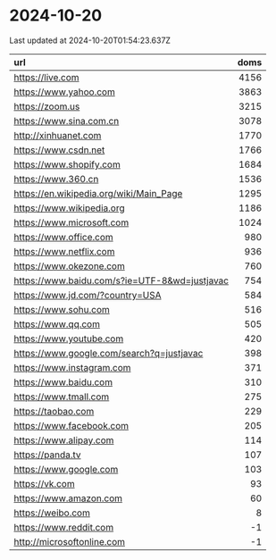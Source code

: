 # 2024-10-20

<!-- BEGIN -->
Last updated at 2024-10-20T01:54:23.637Z

url | doms
:- | -:
https://live.com | 4156
https://www.yahoo.com | 3863
https://zoom.us | 3215
https://www.sina.com.cn | 3078
http://xinhuanet.com | 1770
https://www.csdn.net | 1766
https://www.shopify.com | 1684
https://www.360.cn | 1536
https://en.wikipedia.org/wiki/Main_Page | 1295
https://www.wikipedia.org | 1186
https://www.microsoft.com | 1024
https://www.office.com | 980
https://www.netflix.com | 936
https://www.okezone.com | 760
https://www.baidu.com/s?ie=UTF-8&wd=justjavac | 754
https://www.jd.com/?country=USA | 584
https://www.sohu.com | 516
https://www.qq.com | 505
https://www.youtube.com | 420
https://www.google.com/search?q=justjavac | 398
https://www.instagram.com | 371
https://www.baidu.com | 310
https://www.tmall.com | 275
https://taobao.com | 229
https://www.facebook.com | 205
https://www.alipay.com | 114
https://panda.tv | 107
https://www.google.com | 103
https://vk.com | 93
https://www.amazon.com | 60
https://weibo.com | 8
https://www.reddit.com | -1
http://microsoftonline.com | -1
<!-- END -->

